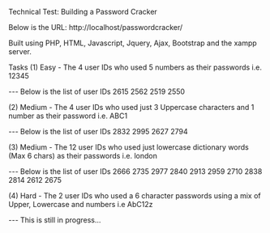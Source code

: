 

Technical Test: Building a Password Cracker

Below is the URL:
http://localhost/passwordcracker/

Built using PHP, HTML, Javascript, Jquery, Ajax, Bootstrap and the xampp server.


Tasks
(1) Easy - The 4 user IDs who used 5 numbers as their passwords i.e. 12345

--- Below is the list of user IDs
2615
2562
2519
2550



(2) Medium - The 4 user IDs who used just 3 Uppercase characters and 1 number as their password i.e. ABC1

--- Below is the list of user IDs
2832
2995
2627
2794



(3) Medium - The 12 user IDs who used just lowercase dictionary words (Max 6 chars) as their passwords i.e. london

--- Below is the list of user IDs
2666
2735
2977
2840
2913
2959
2710
2838
2814
2612
2675



(4) Hard - The 2 user IDs who used a 6 character passwords using a mix of Upper, Lowercase and numbers i.e AbC12z

--- This is still in progress...
                                                                                                                                                                                                                                                                                                                                 